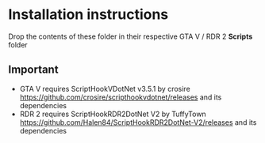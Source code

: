 # Installation instructions
Drop the contents of these folder in their respective GTA V / RDR 2 **Scripts** folder

## Important
- GTA V requires ScriptHookVDotNet v3.5.1 by crosire https://github.com/crosire/scripthookvdotnet/releases and its dependencies
- RDR 2 requires ScriptHookRDR2DotNet V2 by TuffyTown https://github.com/Halen84/ScriptHookRDR2DotNet-V2/releases and its dependencies